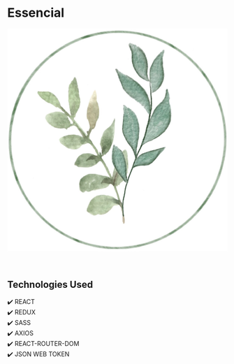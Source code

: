 # Essencial

<p align="center">
  <kbd>
    <img src="./Essencial/src/media/brancheok.jpg"></img>
  </kbd>
</p>

&nbsp;

## Technologies Used

✔️ REACT\
✔️ REDUX\
✔️ SASS\
✔️ AXIOS\
✔️ REACT-ROUTER-DOM\
✔️ JSON WEB TOKEN
